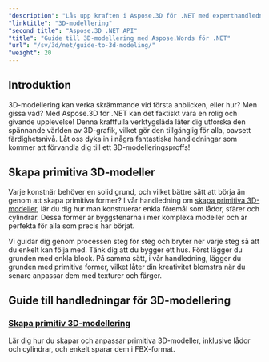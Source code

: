 ```yaml
---
"description": "Lås upp kraften i Aspose.3D för .NET med experthandledning om hur du skapar 3D-modeller. Börja bemästra dina 3D-designfärdigheter."
"linktitle": "3D-modellering"
"second_title": "Aspose.3D .NET API"
"title": "Guide till 3D-modellering med Aspose.Words för .NET"
"url": "/sv/3d/net/guide-to-3d-modeling/"
"weight": 20
---
```


## Introduktion

3D-modellering kan verka skrämmande vid första anblicken, eller hur? Men gissa vad? Med Aspose.3D för .NET kan det faktiskt vara en rolig och givande upplevelse! Denna kraftfulla verktygslåda låter dig utforska den spännande världen av 3D-grafik, vilket gör den tillgänglig för alla, oavsett färdighetsnivå. Låt oss dyka in i några fantastiska handledningar som kommer att förvandla dig till ett 3D-modelleringsproffs!

## Skapa primitiva 3D-modeller

Varje konstnär behöver en solid grund, och vilket bättre sätt att börja än genom att skapa primitiva former? I vår handledning om [skapa primitiva 3D-modeller](./create-primitive-3d-modeling/), lär du dig hur man konstruerar enkla föremål som lådor, sfärer och cylindrar. Dessa former är byggstenarna i mer komplexa modeller och är perfekta för alla som precis har börjat.

Vi guidar dig genom processen steg för steg och bryter ner varje steg så att du enkelt kan följa med. Tänk dig att du bygger ett hus. Först lägger du grunden med enkla block. På samma sätt, i vår handledning, lägger du grunden med primitiva former, vilket låter din kreativitet blomstra när du senare anpassar dem med texturer och färger. 

## Guide till handledningar för 3D-modellering
### [Skapa primitiv 3D-modellering](./create-primitive-3d-modeling/)
Lär dig hur du skapar och anpassar primitiva 3D-modeller, inklusive lådor och cylindrar, och enkelt sparar dem i FBX-format.
